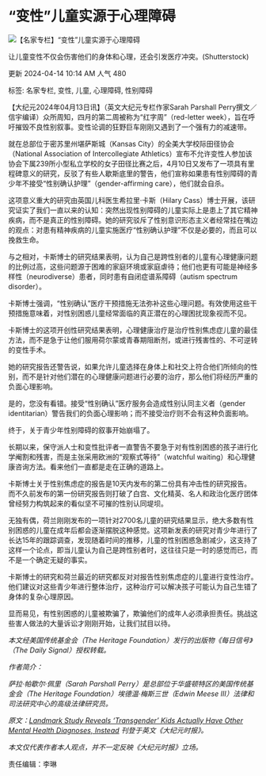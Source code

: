 # “变性”儿童实源于心理障碍

![【名家专栏】“变性”儿童实源于心理障碍](https://i.epochtimes.com/assets/uploads/2024/04/id14224914-gender-trans-700x420-600x400.jpg)

让儿童变性不仅会伤害他们的身体和心理，还会引发医疗冲突。(Shutterstock)

更新 2024-04-14 10:14 AM 人气 480

标签: 名家专栏, 变性, 儿童, 心理障碍, 性别障碍

【大纪元2024年04月13日讯】（英文大纪元专栏作家Sarah Parshall Perry撰文／信宇编译）众所周知，四月的第二周被称为“红字周”（red-letter week），旨在呼吁摧毁不良性别叙事。变性论调的狂野巨车刚刚又遇到了一个强有力的减速带。

就在总部位于密苏里州堪萨斯城（Kansas City）的全美大学校际田径协会（National Association of Intercollegiate Athletics）宣布不允许变性人参加该协会下属239所小型私立学校的女子田径比赛之后，4月10日又发布了一项具有里程碑意义的研究，反驳了有些人歇斯底里的警告，他们宣称如果患有性别障碍的青少年不接受“性别确认护理”（gender-affirming care），他们就会自杀。

这项意义重大的研究由英国儿科医生希拉里·卡斯（Hilary Cass）博士开展，该研究证实了我们一直以来的认知：突然出现性别障碍的儿童实际上是患上了其它精神疾病，而不是真正的性别障碍。她的研究驳斥了性别意识形态主义者经常挂在嘴边的观点：对患有精神疾病的儿童实施医疗“性别确认护理”不仅是必要的，而且可以挽救生命。

与之相对，卡斯博士的研究结果表明，认为自己是跨性别者的儿童有心理健康问题的比例过高，这些问题源于困难的家庭环境或家庭虐待；他们也更有可能是神经多样性（neurodiverse）患者，同时患有自闭症谱系障碍（autism spectrum disorder）。

卡斯博士强调，“性别确认”医疗干预措施无法弥补这些心理问题。有效使用这些干预措施意味着，对性别困惑儿童经常面临的真正潜在的心理困扰现象视而不见。

卡斯博士的这项开创性研究结果表明，心理健康治疗是治疗性别焦虑症儿童的最佳方法，而不是急于让他们服用荷尔蒙或青春期阻断剂，或进行残害性的、不可逆转的变性手术。

她的研究报告还警告说，如果允许儿童选择在身体上和社交上符合他们所倾向的性别，而不是针对他们潜在的心理健康问题进行必要的治疗，那么他们将经历严重的负面心理影响。

是的，您没有看错。接受“性别确认”医疗服务会造成性别认同主义者（gender identitarian）警告我们的负面心理影响；而不接受治疗则不会有这种负面影响。

终于，关于青少年性别障碍的叙事开始崩塌了。

长期以来，保守派人士和变性批评者一直警告不要急于对有性别困惑的孩子进行化学阉割和残害，而是主张采用欧洲的“观察式等待”（watchful waiting）和心理健康咨询方法。看来他们一直都是走在正确的道路上。

卡斯博士关于性别焦虑症的报告是10天内发布的第二份具有冲击性的研究报告。而不久前发布的第一份研究报告则打破了白宫、文化精英、名人和政治化医疗团体曾经努力构筑起来的看似坚不可摧的性别认同堤坝。

无独有偶，荷兰刚刚发布的一项针对2700名儿童的研究结果显示，绝大多数有性别困惑的儿童在成年后都会逐渐摆脱这种感觉。这项新发表的研究对青少年进行了长达15年的跟踪调查，发现随着时间的推移，儿童的性别困惑急剧减少，这支持了这样一个论点，即当儿童认为自己是跨性别者时，这往往只是一时的感觉而已，而不是一个确定无疑的事实。

卡斯博士的研究和荷兰最近的研究都反对对报告性别焦虑症的儿童进行变性治疗。他们建议对这些青少年进行整体治疗，这种治疗可以解决孩子可能认为自己生错了身体的复杂心理原因。

显而易见，有性别困惑的儿童被欺骗了，欺骗他们的成年人必须承担责任。挑战这些害人做法的大量诉讼才刚刚开始，让我们拭目以待。

_本文经美国传统基金会（The Heritage Foundation）发行的出版物《每日信号》（The Daily Signal）授权转载。_

_作者简介：_

_萨拉‧帕歇尔‧佩里（Sarah Parshall Perry）是总部位于华盛顿特区的美国传统基金会（The Heritage Foundation）埃德温‧梅斯三世（Edwin Meese III）法律和司法研究中心的高级法律研究员。_

_原文：[Landmark Study Reveals ‘Transgender’ Kids Actually Have Other Mental Health Diagnoses, Instead](https://www.theepochtimes.com/opinion/landmark-study-reveals-transgender-kids-actually-have-other-mental-health-diagnoses-instead-5627044) 刊登于英文《大纪元时报》。_

_本文仅代表作者本人观点，并不一定反映《大纪元时报》立场。_

责任编辑：李琳